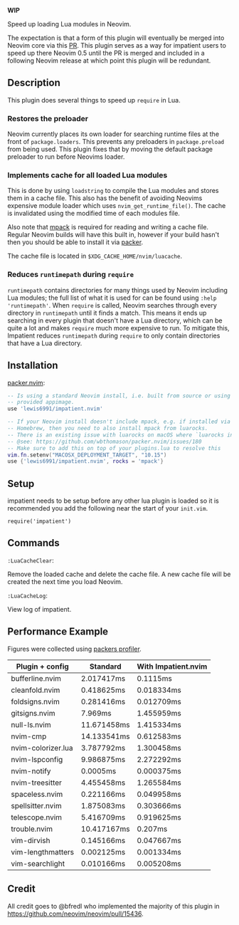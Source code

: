 **WIP**

Speed up loading Lua modules in Neovim.

The expectation is that a form of this plugin will eventually be merged into Neovim core via this [PR](https://github.com/neovim/neovim/pull/15436). This plugin serves as a way for impatient users to speed up there Neovim 0.5 until the PR is merged and included in a following Neovim release at which point this plugin will be redundant.

## Description

This plugin does several things to speed up `require` in Lua.

### Restores the preloader

Neovim currently places its own loader for searching runtime files at the front of `package.loaders`. This prevents any preloaders in `package.preload` from being used. This plugin fixes that by moving the default package preloader to run before Neovims loader.

### Implements cache for all loaded Lua modules

This is done by using `loadstring` to compile the Lua modules and stores them in a cache file. This also has the benefit of avoiding Neovims expensive module loader which uses `nvim_get_runtime_file()`. The cache is invalidated using the modified time of each modules file.

Also note that [mpack](https://luarocks.org/modules/tarruda/mpack) is required for reading and writing a cache file. Regular Neovim builds will have this built in, however if your build hasn't then you should be able to install it via [packer](https://github.com/wbthomason/packer.nvim).

The cache file is located in `$XDG_CACHE_HOME/nvim/luacache`.

### Reduces `runtimepath` during `require`

`runtimepath` contains directories for many things used by Neovim including Lua modules; the full list of what it is used for can be found using `:help 'runtimepath'`. When `require` is called, Neovim searches through every directory in `runtimepath` until it finds a match. This means it ends up searching in every plugin that doesn't have a Lua directory, which can be quite a lot and makes `require` much more expensive to run. To mitigate this, Impatient reduces `runtimepath` during `require` to only contain directories that have a Lua directory.

## Installation

[packer.nvim](https://github.com/wbthomason/packer.nvim):
```lua
-- Is using a standard Neovim install, i.e. built from source or using a
-- provided appimage.
use 'lewis6991/impatient.nvim'

-- If your Neovim install doesn't include mpack, e.g. if installed via
-- Homebrew, then you need to also install mpack from luarocks.
-- There is an existing issue with luarocks on macOS where `luarocks install` is using a different version of lua.
-- @see: https://github.com/wbthomason/packer.nvim/issues/180
-- Make sure to add this on top of your plugins.lua to resolve this
vim.fn.setenv("MACOSX_DEPLOYMENT_TARGET", "10.15")
use {'lewis6991/impatient.nvim', rocks = 'mpack'}
```

## Setup

impatient needs to be setup before any other lua plugin is loaded so it is recommended you add the following near the start of your `init.vim`.

```viml
require('impatient')
```

## Commands

`:LuaCacheClear`:

Remove the loaded cache and delete the cache file. A new cache file will be created the next time you load Neovim.

`:LuaCacheLog`:

View log of impatient.

## Performance Example

Figures were collected using [packers profiler](https://github.com/wbthomason/packer.nvim#profiling).

| Plugin + config    | Standard    | With Impatient.nvim |
| ------------------ | ----------- | ------------------- |
| bufferline.nvim    | 2.017417ms  | 0.1115ms            |
| cleanfold.nvim     | 0.418625ms  | 0.018334ms          |
| foldsigns.nvim     | 0.281416ms  | 0.012709ms          |
| gitsigns.nvim      | 7.969ms     | 1.455959ms          |
| null-ls.nvim       | 11.671458ms | 1.415334ms          |
| nvim-cmp           | 14.133541ms | 0.612583ms          |
| nvim-colorizer.lua | 3.787792ms  | 1.300458ms          |
| nvim-lspconfig     | 9.986875ms  | 2.272292ms          |
| nvim-notify        | 0.0005ms    | 0.000375ms          |
| nvim-treesitter    | 4.455458ms  | 1.265584ms          |
| spaceless.nvim     | 0.221166ms  | 0.049958ms          |
| spellsitter.nvim   | 1.875083ms  | 0.303666ms          |
| telescope.nvim     | 5.416709ms  | 0.919625ms          |
| trouble.nvim       | 10.417167ms | 0.207ms             |
| vim-dirvish        | 0.145166ms  | 0.047667ms          |
| vim-lengthmatters  | 0.002125ms  | 0.001334ms          |
| vim-searchlight    | 0.010166ms  | 0.005208ms          |

## Credit

All credit goes to @bfredl who implemented the majority of this plugin in https://github.com/neovim/neovim/pull/15436.
